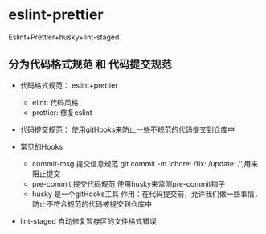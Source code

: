 # eslint-prettier

Eslint+Prettier+husky+lint-staged

## 分为代码格式规范 和 代码提交规范

- 代码格式规范： eslint+prettier
  - elint: 代码风格
  - prettier: 修复eslint

- 代码提交规范： 使用gitHooks来防止一些不规范的代码提交到仓库中
 - 常见的Hooks
   - commit-msg 提交信息规范 git commit -m 'chore: /fix: /update: /',用来阻止提交
   - pre-commit 提交代码规范 使用husky来监测pre-commit钩子
   - husky 是一个gitHooks工具 作用：在代码提交前，允许我们做一些事情，防止不符合规范的代码被提交到仓库中

- lint-staged 自动修复暂存区的文件格式错误
